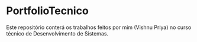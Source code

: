 # PortfolioTecnico
Este repositório conterá os trabalhos feitos por mim (Vishnu Priya) no curso técnico de Desenvolvimento de Sistemas. 







